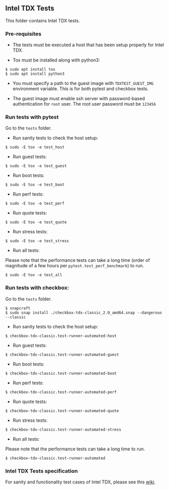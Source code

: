 ## Intel TDX Tests

This folder contains Intel TDX tests.

### Pre-requisites

- The tests must be executed a host that has been setup properly for Intel TDX.

- Tox must be installed along with python3:
```
$ sudo apt install tox
$ sudo apt install python3
```

- You must specify a path to the guest image with `TDXTEST_GUEST_IMG` environment variable.
  This is for both pytest and checkbox tests.

- The guest image must enable ssh server with password-based authentication for `root` user.
  The root user password must be `123456`

### Run tests with pytest

Go to the `tests` folder.

- Run sanity tests to check the host setup:

```
$ sudo -E tox -e test_host
```

- Run guest tests:

```
$ sudo -E tox -e test_guest
```

- Run boot tests:

```
$ sudo -E tox -e test_boot
```

- Run perf tests:

```
$ sudo -E tox -e test_perf
```

- Run quote tests:

```
$ sudo -E tox -e test_quote
```

- Run stress tests:

```
$ sudo -E tox -e test_stress
```

- Run all tests:

Please note that the performance tests can take a long time (order of magnitude of a few hours per `pytest.test_perf_benchmark`) to run.

```
$ sudo -E tox -e test_all
```

### Run tests with checkbox:

Go to the `tests` folder.

```
$ snapcraft
$ sudo snap install ./checkbox-tdx-classic_2.0_amd64.snap --dangerous --classic
```

- Run sanity tests to check the host setup:

```
$ checkbox-tdx-classic.test-runner-automated-host
```

- Run guest tests:

```
$ checkbox-tdx-classic.test-runner-automated-guest
```

- Run boot tests:

```
$ checkbox-tdx-classic.test-runner-automated-boot
```

- Run perf tests:

```
$ checkbox-tdx-classic.test-runner-automated-perf
```

- Run quote tests:

```
$ checkbox-tdx-classic.test-runner-automated-quote
```

- Run stress tests:

```
$ checkbox-tdx-classic.test-runner-automated-stress
```

- Run all tests:

Please note that the performance tests can take a long time to run.

```
$ checkbox-tdx-classic.test-runner-automated
```


### Intel TDX Tests specification

For sanity and functionality test cases of Intel TDX, please see this [wiki](https://github.com/intel/tdx/wiki/Tests).
